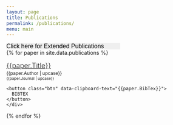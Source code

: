 ```yaml
---
layout: page
title: Publications
permalink: /publications/
menu: main
---
```

<!-- Clipboard copier -->
<script src="https://cdnjs.cloudflare.com/ajax/libs/clipboard.js/1.7.1/clipboard.min.js"></script>
<script>
var clipboard = new Clipboard('.btn');
clipboard.on('success', function(e) {
    console.log(e);
    console.log("Copied to Clipboard");
});
clipboard.on('error', function(e) {
    console.log(e);
});
</script>

<!-- end Clipboard copier -->



<style>
.paper_authors {font-size: 12px; color: '#e8e8e8'; text-align: justify;
    text-justify: inter-word; float:'left'}
.paper_author_p {margin-bottom:0px; padding:0px; width: 100%}
.journal_info {font-size: 10px; color: '#fff000'}
.publication_card {padding-top: 5px; padding-bottom: 0px; margin-top: 10px; margin-bottom:2px}
.article_title {font-size: 18px; font-weight: bold; font-style: normal; font-weight: 300;    text-align: justify;
    text-justify: inter-word;}
.btn {float:'right'; border: 1px solid #f4f5f7; background-color:#f4f5f7; padding-left:0; padding-right:0; color: #b9c1ce}
</style>


<a>
    <select onchange="javascript:if (this.options[this.selectedIndex].value != '') window.location.href=this.options[this.selectedIndex].value;this.options[0].selected;" style="width:300px;font-size:16px;border:none;-webkit-appearance:none; color: 'blue'" >
        <option value="">Click here for Extended Publications</option>
        <option value="../fulllengthpeerreviewedabstracts/">Full-Length Peer-Reviewed Abstracts</option>
        <option value="../peerreviewedabstracts/">Peer-Reviewed Abstracts</option>
        <option value="../abstracts/">Abstracts</option>
        <option value="../bookchpt/">Book Chapters</option>
        <option value="../invitedsymposia/">Invited Symposia</option>
        <option value="../dissertation_theses/">Dissertations & Theses</option>
    </select>
  </a>

<div>
{% for paper in site.data.publications %}
  <div class="publication_card">
    <a class="article_title" href="../../{{paper.Link}}" title="{{paper.Abstract}}">{{paper.Title}}</a>
  </div>
  <div class="paper_author_p">
    <span class="paper_authors">{{paper.Author | upcase}}</span>
    <br>
    <span class="journal_info">{{paper.Journal | upcase}}</span>

    <button class="btn" data-clipboard-text="{{paper.BibTex}}">
      BIBTEX
    </button>
    </div>

{% endfor %}

</div>

